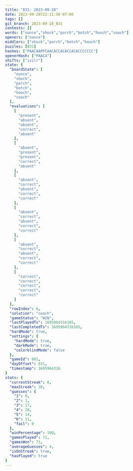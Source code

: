 ```yaml
---
title: "831: 2023-09-28"
date: 2023-09-28T22:11:56-07:00
tags: []
git_branch: 2023-09-28_831
contests: []
words: ["ounce","shock","porch","botch","hooch","coach"]
openers: ["ounce"]
middlers: ["shock","porch","botch","hooch"]
puzzles: [831]
hashes: ["PAACAAPPCAACACCACACCACACCCCCCC"]
openerHash: ["PAACA"]
shifts: ["ivilr"]
state: {
  "boardState": [
    "ounce",
    "shock",
    "porch",
    "botch",
    "hooch",
    "coach"
  ],
  "evaluations": [
    [
      "present",
      "absent",
      "absent",
      "correct",
      "absent"
    ],
    [
      "absent",
      "present",
      "present",
      "correct",
      "absent"
    ],
    [
      "absent",
      "correct",
      "absent",
      "correct",
      "correct"
    ],
    [
      "absent",
      "correct",
      "absent",
      "correct",
      "correct"
    ],
    [
      "absent",
      "correct",
      "absent",
      "correct",
      "correct"
    ],
    [
      "correct",
      "correct",
      "correct",
      "correct",
      "correct"
    ]
  ],
  "rowIndex": 6,
  "solution": "coach",
  "gameStatus": "WIN",
  "lastPlayedTs": 1695964316165,
  "lastCompletedTs": 1695964316165,
  "hardMode": true,
  "settings": {
    "hardMode": true,
    "darkMode": true,
    "colorblindMode": false
  },
  "gameId": 601,
  "dayOffset": 831,
  "timestamp": 1695964316
}
stats: {
  "currentStreak": 8,
  "maxStreak": 36,
  "guesses": {
    "1": 0,
    "2": 1,
    "3": 17,
    "4": 28,
    "5": 14,
    "6": 11,
    "fail": 0
  },
  "winPercentage": 100,
  "gamesPlayed": 71,
  "gamesWon": 71,
  "averageGuesses": 4,
  "isOnStreak": true,
  "hasPlayed": true
}
---
```

<!-- more -->
